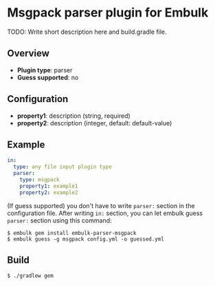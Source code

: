 # Msgpack parser plugin for Embulk

TODO: Write short description here and build.gradle file.

## Overview

* **Plugin type**: parser
* **Guess supported**: no

## Configuration

- **property1**: description (string, required)
- **property2**: description (integer, default: default-value)

## Example

```yaml
in:
  type: any file input plugin type
  parser:
    type: msgpack
    property1: example1
    property2: example2
```

(If guess supported) you don't have to write `parser:` section in the configuration file. After writing `in:` section, you can let embulk guess `parser:` section using this command:

```
$ embulk gem install embulk-parser-msgpack
$ embulk guess -g msgpack config.yml -o guessed.yml
```

## Build

```
$ ./gradlew gem
```
